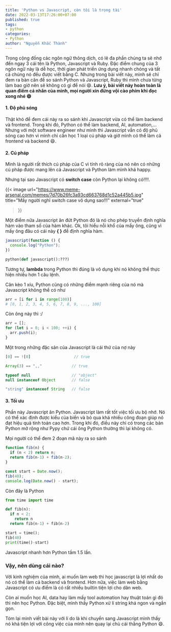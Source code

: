 ```yaml
---
title: 'Python vs Javascript, còn tôi là trọng tài'
date: 2022-03-13T17:26:00+07:00
published: true
tags:
- python
categories:
- Python
author: "Nguyễn Khắc Thành"
---
```


Trong cộng đồng các ngôn ngữ thông dịch, có lẽ đa phần chúng ta sẽ nhớ đến ngay 3 cái tên là Python, Javascript và Ruby. Đặc điểm chung của 3 ngôn ngữ này là dễ học, thời gian phát triển ứng dụng nhanh chóng và tất cả chúng nó đều được viết bằng C. Nhưng trong bài viết này, mình sẽ chỉ đem ra bàn cân để so sánh Python và Javascript, Ruby thì mình chưa từng làm bao giờ nên sẽ không có gì để nói :smile:.
__Lưu ý, bài viết này hoàn toàn là quan điểm cá nhân của mình, mọi người xin đừng vội cào phím khi đọc xong nhé :smile:__

<!--more-->

#### 1. Độ phủ sóng

Thật khó để đem cái này ra so sánh khi Javascript vừa có thể làm backend và frontend. Trong khi đó, Python có thể làm backend, AI, automation,... Nhưng với một software engineer như mình thì Javascript vẫn có độ phủ sóng cao hơn vì mình chỉ cần học 1 loại cú pháp và giờ mình có thể làm cả frontend và backend :smile:.

#### 2. Cú pháp

Mình là người rất thích cú pháp của C vì tính rõ ràng của nó nên có những cú pháp được mang lên cả Javascript và Python làm mình khá happy.

Nhưng tại sao Javascript có __switch case__ còn Python lại không có!!!!.

{{< image
  url="https://www.meme-arsenal.com/memes/7d70b26fc3a93cd663768d1c52a445b5.jpg"
  title="Mấy người nghĩ switch case vô dụng sao!!!"
  external="true"
>}}

Một điểm nữa Javascript ăn đứt Python đó là nó cho phép truyền định nghĩa hàm vào tham số của hàm khác. Ok, tôi hiểu nỗi khổ của mấy ông, cũng vì mấy ông đâu có cái này __{ }__ để định nghĩa hàm.

```javascript
javascript(function () {
  console.log("Python");
})
```

```python
python(def javascript():???)
```

Tương tự, __lambda__ trong Python thì đúng là vô dụng khi nó không thể thực hiện nhiều hơn 1 câu lệnh.

Cân kèo 1 xíu, Python cũng có những điểm mạnh riêng của nó mà Javascript không thể có như

```python
arr = [i for i in range(100)]
# [0, 1, 2, 3, 4, 5, 6, 7, 8, 9, ..., 100]
```

Còn ông này thì :/

```javascript
arr = [];
for (let i = 0; i < 100; ++i) {
  arr.push(i);
}
```

Một trong những đặc sản của Javascript là cái thứ của nợ này

```javascript
[0] == ![0]                   // true

Array(3) == ",,"             // true

typeof null                  // "object"
null instanceof Object       // false

"string" instanceof String   // false
```

#### 3. Tối ưu

Phần này Javascript ăn Python. Javascript làm rất tốt việc tối ưu bộ nhớ. Nó có thể xác định được kiểu của biến và bỏ qua khá nhiều công đoạn giúp nó đạt hiệu quả tính toán cao hơn. Trong khi đó, điều này chỉ có trong các bản Python mở rộng như Pypy chứ cái ông Python thường thì lại không có.

Mọi người có thể đem 2 đoạn mã này ra so sánh

```javascript
function fib(n) {
  if (n < 2) return n;
  return fib(n-1) + fib(n-2);
}

const start = Date.now();
fib(40);
console.log(Date.now() - start);
```

Còn đây là Python

```python
from time import time

def fib(n):
  if n < 2:
    return n
  return fib(n-1) + fib(n-2)

start = time();
fib(40)
print(time()-start)
```

Javascript nhanh hơn Python tầm 1.5 lần.


### Vậy, nên dùng cái nào?

Với kinh nghiệm của mình, ai muốn làm web thì học javascript là lợi nhất do nó có thể làm cả backend và frontend. Hơn nữa, việc làm web bằng Javascript có ưu điểm là có rất nhiều builtin tiện lợi cho dân web.

Còn ai muốn học AI, data hay làm mấy tool automation hay thuật toán gì đó thì nên học Python. Đặc biệt, mình thấy Python xử lí string khá ngon và ngắn gọn.

Tóm lại mình viết bài này với lí do là khi chuyển sang Javascript mình thấy nó khá tiện lợi với công việc của mình nên quay lại chù cái thằng Python :smile:.
